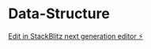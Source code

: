 # Data-Structure

[Edit in StackBlitz next generation editor ⚡️](https://stackblitz.com/~/github.com/ankitsharma9122/Data-Structure)